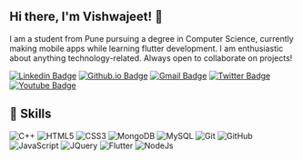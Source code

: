 ## Hi there, I'm Vishwajeet! 👋

I am a student from Pune pursuing a degree in Computer Science,  currently making mobile apps while learning flutter development. I am enthusiastic about anything technology-related. Always open to collaborate on projects!

[![Linkedin Badge](https://img.shields.io/badge/-vishwajeet_waychal-blue?style=flat-square&logo=Linkedin&logoColor=white&link=https://www.linkedin.com/in/vishwajeet-waychal-69240a16a//)](https://www.linkedin.com/in/vishwajeet-waychal-69240a16a/)
[![Github.io Badge](https://img.shields.io/badge/-vishwajeet_waychal-1a5c44?style=flat-square&logo=Github&link=https://github.com/vishwajeet-waychal/)](https://github.com/vishwajeet-waychal/)
[![Gmail Badge](https://img.shields.io/badge/-vishwajeet.w562@gmail.com-c14438?style=flat-square&logo=Gmail&logoColor=white&link=mailto:vishwajeet.w562@gmail.com)](mailto:vishwajeet.w562@gmail.com)
[![Twitter Badge](https://img.shields.io/badge/-vishwajeet_22_-33a3bd?style=flat-square&logo=twitter&logoColor=white&link=https://mobile.twitter.com/vishwajeet_22_/)](https://mobile.twitter.com/vishwajeet_22_/)
[![Youtube Badge](https://img.shields.io/badge/-Vishwajeet_Waychal-de0000?style=flat-square&logo=youtube&logoColor=white&link=https://www.youtube.com/channel/UCRI2QQFhIsZAlsrlhQIE4-w)](https://www.youtube.com/channel/UCRI2QQFhIsZAlsrlhQIE4-w)

## 🧠 Skills

![C++](https://img.shields.io/badge/-C++-323680?style=flat-square&logo=c)
![HTML5](https://img.shields.io/badge/-HTML5-E34F26?style=flat-square&logo=html5&logoColor=white)
![CSS3](https://img.shields.io/badge/-CSS3-155cb3?style=flat-square&logo=css3)
![MongoDB](https://img.shields.io/badge/-MongoDB-146b0c?style=flat-square&logo=mongodb)
![MySQL](https://img.shields.io/badge/-MySQL-d1e2ff?style=flat-square&logo=mysql)
![Git](https://img.shields.io/badge/-Git-850000?style=flat-square&logo=git)
![GitHub](https://img.shields.io/badge/-GitHub-005c69?style=flat-square&logo=github)
![JavaScript](https://img.shields.io/badge/-JavaScript-526900?style=flat-square&logo=javascript)
![JQuery](https://img.shields.io/badge/-JQuery-038cfc?style=flat-square&logo=jquery)
![Flutter](https://img.shields.io/badge/flutter-flutter-blue)
![NodeJs](https://img.shields.io/badge/node%20js-node%20js-green)
